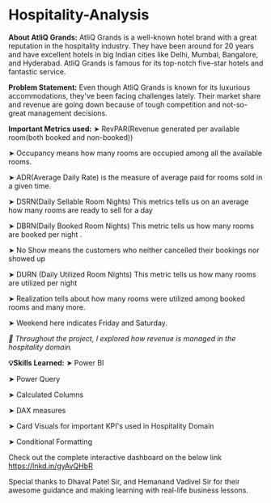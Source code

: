 # Hospitality-Analysis

**About AtliQ Grands:**
AtliQ Grands is a well-known hotel brand with a great reputation in the hospitality industry. They have been around for 20 years and have excellent hotels in big Indian cities like Delhi, Mumbai, Bangalore, and Hyderabad. AtliQ Grands is famous for its top-notch five-star hotels and fantastic service.

**Problem Statement:**
Even though AtliQ Grands is known for its luxurious accommodations, they've been facing challenges lately. Their market share and revenue are going down because of tough competition and not-so-great management decisions.

**Important Metrics used:**
➤ RevPAR(Revenue generated per available room(both booked and non-booked)) 

➤ Occupancy means how many rooms are occupied among all the available rooms. 

➤ ADR(Average Daily Rate) is the measure of average paid for rooms sold in a given time. 

➤ DSRN(Daily Sellable Room Nights) This metrics tells us on an average how many rooms are ready to sell for a day 

➤ DBRN(Daily Booked Room Nights) This metric tells us how many rooms are booked per night . 

➤ No Show means the customers who neither cancelled their bookings nor showed up 

➤ DURN (Daily Utilized Room Nights) This metric tells us how many rooms are utilized per night 

➤ Realization tells about how many rooms were utilized among booked rooms and many more. 

➤ Weekend here indicates Friday and Saturday. 

*🏨 Throughout the project, I explored how revenue is managed in the hospitality domain.*

**💡Skills Learned:**
➤ Power BI

➤ Power Query 

➤ Calculated Columns

➤ DAX measures

➤ Card Visuals for important KPI's used in Hospitality Domain

➤ Conditional Formatting

Check out the complete interactive dashboard on the below link
https://lnkd.in/gyAvQHbR

Special thanks to Dhaval Patel Sir, and Hemanand Vadivel Sir for their awesome guidance and making learning with real-life business lessons.

